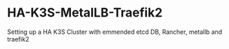 # HA-K3S-MetalLB-Traefik2
Setting up a HA K3S Cluster with emmended etcd DB, Rancher, metallb and traefik2
